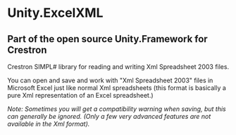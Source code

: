 # Unity.ExcelXML 
## Part of the open source Unity.Framework for Crestron

Crestron SIMPL# library for reading and writing Xml Spreadsheet 2003 files. 

You can open and save and work with "Xml Spreadsheet 2003" files in Microsoft Excel just like normal Xml spreadsheets (this format is basically a pure Xml representation of an Excel spreadsheet.)

_Note: Sometimes you will get a compatibility warning when saving, but this can generally be ignored. (Only a few very advanced features are not available in the Xml format)._


